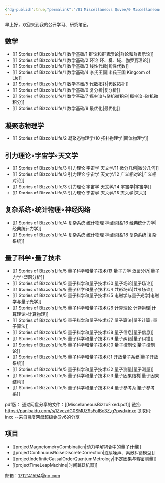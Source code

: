 ```yaml
---
{"dg-publish":true,"permalink":"/01 Miscellaneous Quvee/0 Miscellaneous Quvee/","tags":["资源","gardenEntry"]}
---
```


早上好，欢迎来到我的公开学习、研究笔记。
## 数学
- [[1 Stories of Bizzo's Life/1 数学基础/1 群论和群表示论\|群论和群表示论]]
- [[1 Stories of Bizzo's Life/1 数学基础/2 环论\|环、模、域、伽罗瓦理论]]
- [[1 Stories of Bizzo's Life/1 数学基础/3 线性代数\|线性代数]]
- [[1 Stories of Bizzo's Life/1 数学基础/4 李氏王国\|李氏王国 Kingdom of Lie]]
- [[1 Stories of Bizzo's Life/1 数学基础/5 代数拓扑\|代数拓扑]]
- [[1 Stories of Bizzo's Life/1 数学基础/6 复分析\|复分析]]
- [[1 Stories of Bizzo's Life/1 数学基础/7 概率论与随机微积分\|概率论$\circ$随机微积分]]
- [[1 Stories of Bizzo's Life/1 数学基础/8 最优化\|最优化]]

## 凝聚态物理学
- [[1 Stories of Bizzo's Life/2 凝聚态物理学/10 拓扑物理学\|固体物理学]]

## 引力理论$\circ$宇宙学$\circ$天文学
- [[1 Stories of Bizzo's Life/3 引力理论 宇宙学 天文学/11 微分几何\|微分几何]]
- [[1 Stories of Bizzo's Life/3 引力理论 宇宙学 天文学/12 广义相对论\|广义相对论]]
- [[1 Stories of Bizzo's Life/3 引力理论 宇宙学 天文学/14 宇宙学\|宇宙学]]
- [[1 Stories of Bizzo's Life/3 引力理论 宇宙学 天文学/15 天文学\|天文]]

## 复杂系统$\circ$统计物理$\circ$神经网络
- [[1 Stories of Bizzo's Life/4 复杂系统 统计物理 神经网络/16 经典统计力学\|经典统计力学]]
- [[1 Stories of Bizzo's Life/4 复杂系统 统计物理 神经网络/18 复杂系统\|复杂系统]]

## 量子科学$\circ$量子技术
- [[1 Stories of Bizzo's Life/5 量子科学和量子技术/19 量子力学 泛函分析\|量子力学$\circ$泛函分析]]
- [[1 Stories of Bizzo's Life/5 量子科学和量子技术/20 量子场论\|量子场论]]
- [[1 Stories of Bizzo's Life/5 量子科学和量子技术/24 共形场论\|共形场论]]
- [[1 Stories of Bizzo's Life/5 量子科学和量子技术/25 电磁学与量子光学\|电磁学与量子光学]]
- [[1 Stories of Bizzo's Life/5 量子科学和量子技术/26 计算理论 计算物理\|计算理论$\circ$计算物理]]
- [[1 Stories of Bizzo's Life/5 量子科学和量子技术/27 量子算法\|量子计算$\circ$量子算法]]
- [[1 Stories of Bizzo's Life/5 量子科学和量子技术/28 量子信息\|量子信息]]
- [[1 Stories of Bizzo's Life/5 量子科学和量子技术/29 量子纠错\|量子纠错]]
- [[1 Stories of Bizzo's Life/5 量子科学和量子技术/30 量子控制论\|量子控制论]]
- [[1 Stories of Bizzo's Life/5 量子科学和量子技术/31 开放量子系统\|量子开放系统]]
- [[1 Stories of Bizzo's Life/5 量子科学和量子技术/32 量子测量\|量子测量]]
- [[1 Stories of Bizzo's Life/5 量子科学和量子技术/33 量子因果结构\|量子因果结构]]
- [[1 Stories of Bizzo's Life/5 量子科学和量子技术/34 量子参考系\|量子参考系]]

pdf版：
通过网盘分享的文件：[[MiscellaneousBizzoFixed.pdf]]
链接: https://pan.baidu.com/s/1ZvczdG0SMUZ9sFoIBc3Z_g?pwd=inxc 提取码: inxc 
--来自百度网盘超级会员v6的分享
## 项目
- [[projectMagnetometryCombination\|动力学解耦合中的量子计量]]
- [[projectContinuousNoiseDiscreteCorrection\|连续噪声、离散纠错模型]]
- [[projectIndefiniteCausalOrderQuantumMetrology\|不定因果与精密测量]]
- [[projectTimeLeapMachine\|时间跳跃机器]]

邮箱：1712141594@qq.com